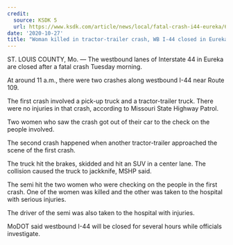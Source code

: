 ```yaml
---
credit:
  source: KSDK 5
  url: https://www.ksdk.com/article/news/local/fatal-crash-i44-eureka/63-03e7e379-3c63-41dd-81d8-0dd5038521ac
date: '2020-10-27'
title: "Woman killed in tractor-trailer crash, WB I-44 closed in Eureka"
---
```

ST. LOUIS COUNTY, Mo. — The westbound lanes of Interstate 44 in Eureka are closed after a fatal crash Tuesday morning.

At around 11 a.m., there were two crashes along westbound I-44 near Route 109.

The first crash involved a pick-up truck and a tractor-trailer truck. There were no injuries in that crash, according to Missouri State Highway Patrol.

Two women who saw the crash got out of their car to the check on the people involved.

The second crash happened when another tractor-trailer approached the scene of the first crash. 

The truck hit the brakes, skidded and hit an SUV in a center lane. The collision caused the truck to jackknife, MSHP said.

The semi hit the two women who were checking on the people in the first crash. One of the women was killed and the other was taken to the hospital with serious injuries.

The driver of the semi was also taken to the hospital with injuries.

MoDOT said westbound I-44 will be closed for several hours while officials investigate.
